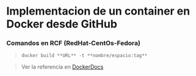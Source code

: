 # Implementacion de un container en Docker desde GitHub
### Comandos en RCF (RedHat-CentOs-Fedora)

>```docker build **URL** -t **nombre/espacio:tag**```

>Ver la referencia en [DockerDocs](https://docs.docker.com/engine/reference/commandline/build/)

